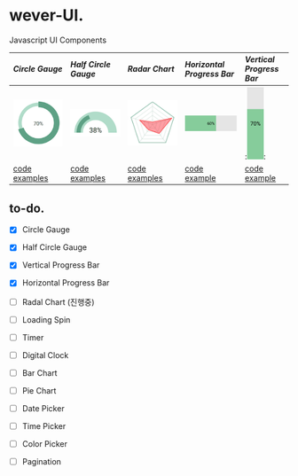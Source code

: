 # wever-UI.
Javascript UI Components

| *Circle Gauge* | *Half Circle Gauge* |  *Radar Chart* | *Horizontal <br> Progress Bar* | *Vertical <br> Progress Bar* |
| :------------- | :------------------ | :------------- | :----------------------- | :--------------------- |
| <img src="./CircleGauge/docs/eximg.png" width="130"> | <img src="./HalfCircleGauge/docs/eximg.png" width="130"> | <img src="./RadarChart/docs/eximg.png" width="130"> | <img src="./HorizontalProgressBar/img/ProgressBar_Horizontal.png" width="130"> | :<img src="./VerticalProgressBar/img/ProgressBar_Vertical.png" width="30">: |
|[code](./CircleGauge) <br> [examples](https://yeonjuan.github.io/ygui/circlegauge.html) |[code](./HalfCircleGauge) <br> [examples](https://yeonjuan.github.io/ygui/halfCircleGauge.html) | [code](./RadarChart) <br> [examples]() | [code](./HorizontalProgressBar) <br> [example](https://jgy1435.github.io/weverui/hprogressbar.html)| [code](./VerticalProgressBar) <br> [example](https://jgy1435.github.io/weverui/vprogressbar.html) |

## to-do.
- [x] Circle Gauge
- [x] Half Circle Gauge
- [x] Vertical Progress Bar
- [x] Horizontal Progress Bar
- [ ] Radal Chart (진행중)
- [ ] Loading Spin
- [ ] Timer
- [ ] Digital Clock
- [ ] Bar Chart
- [ ] Pie Chart
- [ ] Date Picker
- [ ] Time Picker
- [ ] Color Picker
- [ ] Pagination

